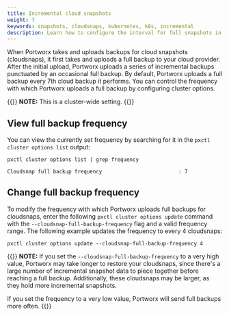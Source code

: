 ```yaml
---
title: Incremental cloud snapshots
weight: 7
keywords: snapshots, cloudsnaps, kubernetes, k8s, incremental
description: Learn how to configure the interval for full snapshots in cloudsnaps.
---
```


When Portworx takes and uploads backups for cloud snapshots (cloudsnaps), it first takes and uploads a full backup to your cloud provider. After the initial upload, Portworx uploads a series of incremental backups punctuated by an occasional full backup. By default, Portworx uploads a full backup every 7th cloud backup it performs. You can control the frequency with which Portworx uploads a full backup by configuring cluster options. 

{{<info>}}
**NOTE:** This is a cluster-wide setting.
{{</info>}}

## View full backup frequency

You can view the currently set frequency by searching for it in the `pxctl cluster options list` output:
 
```text
pxctl cluster options list | grep frequency
```
```output
Cloudsnap full backup frequency                         : 7
```
 
## Change full backup frequency

To modify the frequency with which Portworx uploads full backups for cloudsnaps, enter the following `pxctl cluster options update` command with the `--cloudsnap-full-backup-frequency` flag and a valid frequency range. The following example updates the frequency to every 4 cloudsnaps:

```text
pxctl cluster options update --cloudsnap-full-backup-frequency 4
```

{{<info>}}
**NOTE:** If you set the `--cloudsnap-full-backup-frequency` to a very high value, Portworx may take longer to restore your cloudsnaps, since there's a large number of incremental snapshot data to piece together before reaching a full backup. Additionally, these cloudsnaps may be larger, as they hold more incremental snapshots. 

If you set the frequency to a very low value, Portworx will send full backups more often.
{{</info>}}